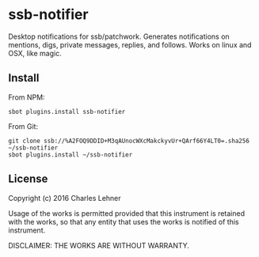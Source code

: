 # ssb-notifier

Desktop notifications for ssb/patchwork. Generates notifications on mentions,
digs, private messages, replies, and follows. Works on linux and OSX, like magic.

## Install

From NPM:

```
sbot plugins.install ssb-notifier
```

From Git:

```
git clone ssb://%A2FOQ9DDID+M3qAUnocWXcMakckyvUr+QArf66Y4LT0=.sha256 ~/ssb-notifier
sbot plugins.install ~/ssb-notifier
```

## License

Copyright (c) 2016 Charles Lehner

Usage of the works is permitted provided that this instrument is
retained with the works, so that any entity that uses the works is
notified of this instrument.

DISCLAIMER: THE WORKS ARE WITHOUT WARRANTY.
